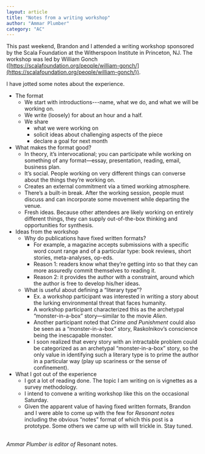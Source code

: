 ```yaml
---
layout: article
title: "Notes from a writing workshop"
author: "Ammar Plumber"
category: "AC"
---
```


This past weekend, Brandon and I attended a writing workshop sponsored by the Scala Foundation at the Witherspoon Institute in Princeton, NJ. The workshop was led by William Gonch ([https://scalafoundation.org/people/william-gonch/](https://scalafoundation.org/people/william-gonch/)).

I have jotted some notes about the experience.

- The format
    - We start with introductions---name, what we do, and what we will be working on.
    - We write (loosely) for about an hour and a half.
    - We share
        - what we were working on
        - solicit ideas about challenging aspects of the piece
        - declare a goal for next month
- What makes the format good?
    - In theory, it’s intervocational; you can participate while working on something of any format—essay, presentation, reading, email, business plan.
    - It’s social. People working on very different things can converse about the things they’re working on.
    - Creates an external commitment via a timed working atmosphere.
    - There’s a built-in break. After the working session, people must discuss and can incorporate some movement while departing the venue.
    - Fresh ideas. Because other attendees are likely working on entirely different things, they can supply out-of-the-box thinking and opportunities for synthesis.
- Ideas from the workshop
    - Why do publications have fixed written formats?
        - For example, a magazine accepts submissions with a specific word count range and of a particular type: book reviews, short stories, meta-analyses, op-eds.
        - Reason 1: readers know what they’re getting into so that they can more assuredly commit themselves to reading it.
        - Reason 2: it provides the author with a constraint, around which the author is free to develop his/her ideas.
    - What is useful about defining a “literary type”?
        - Ex. a workshop participant was interested in writing a story about the lurking environmental threat that faces humanity.
        - A workshop participant characterized this as the archetypal “monster-in-a-box” story—similar to the movie *Alien*.
        - Another participant noted that *Crime and Punishment* could also be seen as a “monster-in-a-box” story, Raskolnikov’s conscience being the inescapable monster.
        - I soon realized that every story with an intractable problem could be categorized as an archetypal “monster-in-a-box” story, so the only value in identifying such a literary type is to prime the author in a particular way (play up scariness or the sense of confinement).
- What I got out of the experience
    - I got a lot of reading done. The topic I am writing on is vignettes as a survey methodology.
    - I intend to convene a writing workshop like this on the occasional Saturday.
    - Given the apparent value of having fixed written formats, Brandon and I were able to come up with the few for *Resonant notes* including the obvious “notes” format of which this post is a prototype. Some others we came up with will trickle in. Stay tuned.

<br> <em>Ammar Plumber is editor of </em> Resonant notes.
